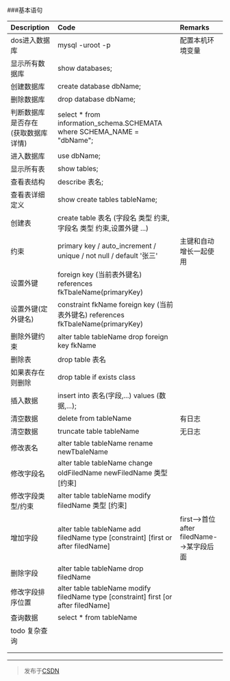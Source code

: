 ###基本语句

| Description| Code| Remarks |
| :------------- |:-------------|:---------------|
| dos进入数据库 | mysql -uroot -p | 配置本机环境变量 |
| 显示所有数据库 | show databases; |  |
| 创建数据库|create database dbName;||
| 删除数据库 | drop database dbName;||
| 判断数据库是否存在<br/>(获取数据库详情)| select * from information_schema.SCHEMATA where SCHEMA_NAME = "dbName";||
|进入数据库|use dbName;||
|显示所有表|show tables;||
|查看表结构|describe 表名;||
|查看表详细定义|show create tables tableName;||
|创建表|create table 表名 (字段名 类型 约束, 字段名 类型 约束,设置外键 ...)|
|约束|primary key / auto_increment / unique / not null / default '张三' |主键和自动增长一起使用|
|设置外键|foreign key (当前表外键名) references fkTbaleName(primaryKey)||
|设置外键(定外键名) |constraint fkName foreign key (当前表外键名) references fkTbaleName(primaryKey)||
|删除外键约束|alter table tableName drop foreign key fkName||
|删除表| drop table 表名||
|如果表存在则删除|drop table if exists class||
|插入数据| insert into 表名(字段,...) values (数据,...); |
|清空数据|delete from tableName|有日志|
|清空数据|truncate table tableName|无日志|
|修改表名|alter table tableName rename newTbaleName||
|修改字段名|alter table tableName change oldFiledName newFiledName 类型 [约束]||
|修改字段类型/约束|alter table tableName modify filedName 类型 [约束] ||
|增加字段|alter table tableName add filedName type [constraint] [first or after filedName]|first-->首位 after filedName-->某字段后面|
|删除字段|alter table tableName drop filedName||
|修改字段排序位置|alter table tableName modify filedName type [constraint] first [or after filedName]||
|查询数据|select * from tableName||
|todo 复杂查询|||
||||
||||

---------------
> 发布于[CSDN](https://blog.csdn.net/z1101558280/article/details/70187495)
